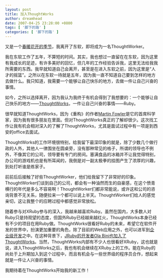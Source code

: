 ```yaml
---
layout: post
title: 加入ThoughtWorks
author: dreamhead
date: 2007-04-25 23:28:00 +0800
tags: [ '脚下的路' ]
categories: [ '脚下的路' ]
---
```


又是一个[春暖花开的季节](http://dreamhead.blogbus.com/logs/1103236.html "别在花开时")，我离开了东软，即将成为一名ThoughtWorker。  
  
我在东软工作了五年，不算短的时间。其实，我也想过一直留在在东软，因为这里有我成长的足迹，有许多美好的回忆，但几年的工作经验告诉我，这里无法给我我所需要的东西。我早就知道自己会离开，甚至是在进入东软之前，因为这里是“人才的摇篮”。之所以在东软一待就是五年，因为我一直不知道自己要到怎样的地方去做什么。我只知道，我需要一个能够让自己快乐的地方，去做一件让自己兴奋的事情。  
  
如今，之所以选择离开，因为我认为我终于有机会得到了我想要的：一个能够让自己快乐的地方——[ThoughtWorks](www.thoughtworks.com "ThoughtWorks")，一件让自己兴奋的事情——Ruby。  
  
很早就知道ThoughtWorks，因为《重构》的作者[Martin Fowler](http://www.martinfowler.com/ "Martin Fowler")是它的首席科学家，因为我有很多朋友在里面。但对ThoughtWorks真正的了解却很少。这次找工作让我有机会相对深入的了解了ThoughtWorks，尤其是面试过程中有一项是到西安的office去面试。  
  
ThoughtWorks的工作环境很特别，给我留下最深印象的就是，除了少数几个做行政的人外，其他人一律围坐在圆桌旁，没有那种常见的格子，所谓的领导也不例外，不像其它的公司，领导要有专门的房间。塞满食品的冰箱并不让我觉得特别，办公司的游戏机也是有所耳闻的，我倒是对一副太极拳的挂图产生了浓厚的兴趣，到处打听谁是练家子。  
  
前前后后接触了好些ThoughtWorker，他们给我留下了非常好的印象。ThoughtWorker们谈到自己的公司，都会有一种油然而生的自豪感，在这个愤青横行的年代是多么不容易啊！ThoughtWorker们都非常能说，或许这和公司的咨询背景不无关系，随便拉来一个都可以说上半天。ThoughtWorker们给人的感觉亲切，这让我整个的应聘过程中都感觉非常放松。  
  
随着参与对XRuby参与的深入，我越来越喜欢Ruby。虽然在国内，大多数人对Ruby只是持观望的态度，但国外Ruby已经越来越红火，ThoughtWorks本身已经有不少的项目在用Ruby做。ThoughtWorks很看好Ruby的未来，希望它在软件开发的世界中，扮演更加重要的角色，除了目前的Web应用之外，也可以进军到[企业级开发](http://www.ruby-forum.com/topic/102776 "On Enterprise Ruby")之中。在这种背景下，[JRuby的开发者Ola Bini也加入了ThoughtWorks](http://ola-bini.blogspot.com/2007/03/thoughtworks.html "ThoughtWorks")。当然，ThoughtWorks内部有不少人也很看好XRuby，这也就是说，进入ThoughtWorks之后，我也有机会继续在XRuby上的工作。能在Ruby的尚处于上升期加入到这个过程中，而且有机会与一些世界级的程序员合作，想起来就是一件让人兴奋的事情。  
  
我期待着在ThoughtWorks开始我的新工作！



